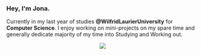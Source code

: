 ### Hey, I'm Jona.

Currently in my last year of studies **@WilfridLaurierUniversity** for **Computer Science**. I enjoy working on mini-projects on my spare time and generally dedicate majority of my time into Studying and Working out. 


<p align="center">
  <img src="https://i.imgur.com/MPctyna.png" />
</p>
